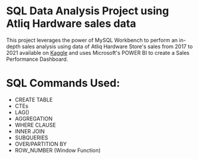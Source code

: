 # SQL Data Analysis Project using Atliq Hardware sales data
This project leverages the power of MySQL Workbench to perform an in-depth sales analysis using data of Atliq Hardware Store's sales from 2017 to 2021 available on [Kaggle](https://www.kaggle.com/code/irnehred/sales-domain-data-analysis) and uses Microsoft's POWER BI to create a Sales Performance Dashboard.

# SQL Commands Used:
- CREATE TABLE
- CTEs
- LAG()
- AGGREGATION
- WHERE CLAUSE
- INNER JOIN
- SUBQUERIES
- OVER/PARTITION BY
- ROW_NUMBER (Window Function)

